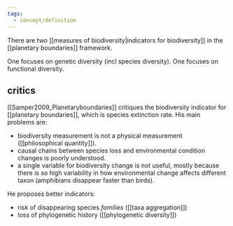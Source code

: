 ```yaml
---
tags:
  - concept/definition
---
```

There are two [[measures of biodiversity|indicators for biodiversity]] in the [[planetary boundaries]] framework.

One focuses on genetic diversity (incl species diversity).
One focuses on functional diversity.

## critics
[[Samper2009_Planetaryboundaries]] critiques the biodiversity indicator for [[planetary boundaries]], which is species extinction rate. His main problems are: 
- biodiversity measurement is not a physical measurement ([[philosophical quantity]]).
- causal chains between species loss and environmental condition changes is poorly understood.
- a single variable for biodiversity change is not useful, mostly because there is so high variability in how environmental change affects different taxon (amphibians disappear faster than birds).

He proposes better indicators:
- risk of disappearing species *families* ([[taxa aggregation]])
- loss of phylogenetic history ([[phylogenetic diversity]])